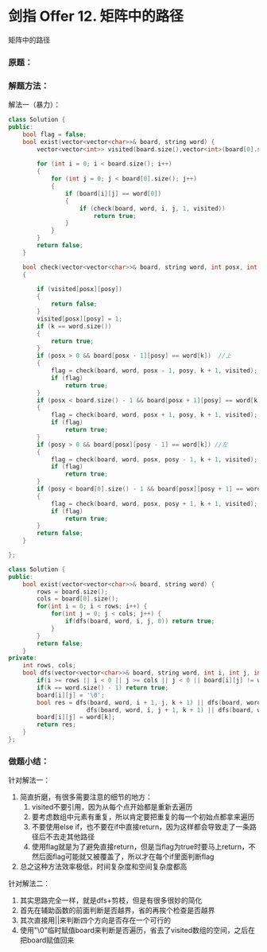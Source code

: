 # 剑指 Offer 12. 矩阵中的路径

矩阵中的路径

### 原题：

### 解题方法：

解法一（暴力）：

```cpp
class Solution {
public:
    bool flag = false;
    bool exist(vector<vector<char>>& board, string word) {
        vector<vector<int>> visited(board.size(),vector<int>(board[0].size(),0));
        
        for (int i = 0; i < board.size(); i++)
        {
            for (int j = 0; j < board[0].size(); j++)
            {
                if (board[i][j] == word[0])
                {
                    if (check(board, word, i, j, 1, visited))
                        return true;
                }
            }
        }
        return false;
    }

    bool check(vector<vector<char>>& board, string word, int posx, int posy, int k, vector<vector<int>> visited)
    {
        
        if (visited[posx][posy])
        {
            return false;
        }
        visited[posx][posy] = 1;
        if (k == word.size())
        {
            return true;
        }
        if (posx > 0 && board[posx - 1][posy] == word[k])  //上
        {
            flag = check(board, word, posx - 1, posy, k + 1, visited);
            if (flag)
                return true;
        }
        if (posx < board.size() - 1 && board[posx + 1][posy] == word[k]) //下
        {
            flag = check(board, word, posx + 1, posy, k + 1, visited);
            if (flag)
                return true;
        }
        if (posy > 0 && board[posx][posy - 1] == word[k]) //左
        {
            flag = check(board, word, posx, posy - 1, k + 1, visited);
            if (flag)
                return true;
        }
        if (posy < board[0].size() - 1 && board[posx][posy + 1] == word[k])  //右
        {
            flag = check(board, word, posx, posy + 1, k + 1, visited);
            if (flag)
                return true;
        }
        return false;
    }

};
```

```cpp
class Solution {
public:
    bool exist(vector<vector<char>>& board, string word) {
        rows = board.size();
        cols = board[0].size();
        for(int i = 0; i < rows; i++) {
            for(int j = 0; j < cols; j++) {
                if(dfs(board, word, i, j, 0)) return true;
            }
        }
        return false;
    }
private:
    int rows, cols;
    bool dfs(vector<vector<char>>& board, string word, int i, int j, int k) {
        if(i >= rows || i < 0 || j >= cols || j < 0 || board[i][j] != word[k]) return false;
        if(k == word.size() - 1) return true;
        board[i][j] = '\0';
        bool res = dfs(board, word, i + 1, j, k + 1) || dfs(board, word, i - 1, j, k + 1) || 
                      dfs(board, word, i, j + 1, k + 1) || dfs(board, word, i , j - 1, k + 1);
        board[i][j] = word[k];
        return res;
    }
};

```

### 做题小结：

针对解法一：

1. 简直折磨，有很多需要注意的细节的地方：
   1. visited不要引用，因为从每个点开始都是重新去遍历
   2. 要考虑数组中元素有重复，所以肯定要把重复的每一个初始点都拿来遍历
   3. 不要使用else if，也不要在if中直接return，因为这样都会导致走了一条路径后不去走其他路径
   4. 使用flag就是为了避免直接return，但是当flag为true时要马上return，不然后面flag可能就又被覆盖了，所以才在每个if里面判断flag
2. 总之这种方法效率极低，时间复杂度和空间复杂度都高

针对解法二：

1. 其实思路完全一样，就是dfs+剪枝，但是有很多很妙的简化
2. 首先在辅助函数的前面判断是否越界，省的再挨个检查是否越界
3. 其次直接用||来判断四个方向是否存在一个可行的
4. 使用"\0"临时赋值board来判断是否遍历，省去了visited数组的空间，之后在把board赋值回来
